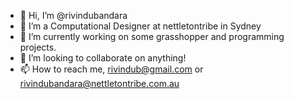 - 👋 Hi, I’m @rivindubandara
- 👀 I’m a Computational Designer at nettletontribe in Sydney
- 🌱 I’m currently working on some grasshopper and programming projects.
- 💞️ I’m looking to collaborate on anything!
- 📫 How to reach me, rivindub@gmail.com or rivindubandara@nettletontribe.com.au

<!---
rivindubandara/rivindubandara is a ✨ special ✨ repository because its `README.md` (this file) appears on your GitHub profile.
You can click the Preview link to take a look at your changes.
--->
